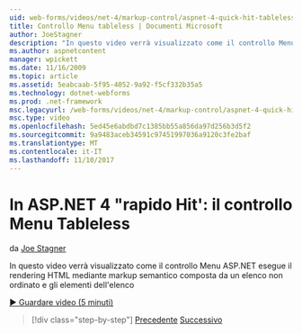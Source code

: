```yaml
---
uid: web-forms/videos/net-4/markup-control/aspnet-4-quick-hit-tableless-menu-control
title: Controllo Menu tableless | Documenti Microsoft
author: JoeStagner
description: "In questo video verrà visualizzato come il controllo Menu ASP.NET esegue il rendering HTML mediante markup semantico composta da un elenco non ordinato e gli elementi dell'elenco"
ms.author: aspnetcontent
manager: wpickett
ms.date: 11/16/2009
ms.topic: article
ms.assetid: 5eabcaab-5f95-4052-9a92-f5cf332b35a5
ms.technology: dotnet-webforms
ms.prod: .net-framework
msc.legacyurl: /web-forms/videos/net-4/markup-control/aspnet-4-quick-hit-tableless-menu-control
msc.type: video
ms.openlocfilehash: 5ed45e6abdbd7c1385bb55a856da97d256b3d5f2
ms.sourcegitcommit: 9a9483aceb34591c97451997036a9120c3fe2baf
ms.translationtype: MT
ms.contentlocale: it-IT
ms.lasthandoff: 11/10/2017
---
```

<a name="aspnet-4-quick-hit--tableless-menu-control"></a>In ASP.NET 4 "rapido Hit': il controllo Menu Tableless
====================
da [Joe Stagner](https://github.com/JoeStagner)

In questo video verrà visualizzato come il controllo Menu ASP.NET esegue il rendering HTML mediante markup semantico composta da un elenco non ordinato e gli elementi dell'elenco 

[&#9654; Guardare video (5 minuti)](https://channel9.msdn.com/Blogs/ASP-NET-Site-Videos/aspnet-4-quick-hit-tableless-menu-control)

>[!div class="step-by-step"]
[Precedente](aspnet-4-quick-hit-table-free-templated-controls.md)
[Successivo](aspnet-4-quick-hit-hidden-field-divs.md)
